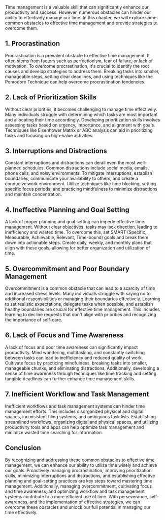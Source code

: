 
Time management is a valuable skill that can significantly enhance our productivity and success. However, numerous obstacles can hinder our ability to effectively manage our time. In this chapter, we will explore some common obstacles to effective time management and provide strategies to overcome them.

**1. Procrastination**
----------------------

Procrastination is a prevalent obstacle to effective time management. It often stems from factors such as perfectionism, fear of failure, or lack of motivation. To overcome procrastination, it's crucial to identify the root causes and develop strategies to address them. Breaking tasks into smaller, manageable steps, setting clear deadlines, and using techniques like the Pomodoro Technique can help overcome procrastination tendencies.

**2. Lack of Prioritization Skills**
------------------------------------

Without clear priorities, it becomes challenging to manage time effectively. Many individuals struggle with determining which tasks are most important and allocating their time accordingly. Developing prioritization skills involves assessing tasks based on urgency, importance, and alignment with goals. Techniques like Eisenhower Matrix or ABC analysis can aid in prioritizing tasks and focusing on high-value activities.

**3. Interruptions and Distractions**
-------------------------------------

Constant interruptions and distractions can derail even the most well-planned schedules. Common distractions include social media, emails, phone calls, and noisy environments. To mitigate interruptions, establish boundaries, communicate your availability to others, and create a conducive work environment. Utilize techniques like time blocking, setting specific focus periods, and practicing mindfulness to minimize distractions and maintain concentration.

**4. Ineffective Planning and Goal Setting**
--------------------------------------------

A lack of proper planning and goal setting can impede effective time management. Without clear objectives, tasks may lack direction, leading to inefficiency and wasted time. To overcome this, set SMART (Specific, Measurable, Achievable, Relevant, Time-bound) goals and break them down into actionable steps. Create daily, weekly, and monthly plans that align with these goals, allowing for better organization and utilization of time.

**5. Overcommitment and Poor Boundary Management**
--------------------------------------------------

Overcommitment is a common obstacle that can lead to a scarcity of time and increased stress levels. Many individuals struggle with saying no to additional responsibilities or managing their boundaries effectively. Learning to set realistic expectations, delegate tasks when possible, and establish healthy boundaries are crucial for effective time management. This includes learning to decline requests that don't align with priorities and recognizing the importance of self-care.

**6. Lack of Focus and Time Awareness**
---------------------------------------

A lack of focus and poor time awareness can significantly impact productivity. Mind wandering, multitasking, and constantly switching between tasks can lead to inefficiency and reduced quality of work. Cultivate focus by practicing mindfulness, breaking tasks into smaller, manageable chunks, and eliminating distractions. Additionally, developing a sense of time awareness through techniques like time tracking and setting tangible deadlines can further enhance time management skills.

**7. Inefficient Workflow and Task Management**
-----------------------------------------------

Inefficient workflows and task management systems can hinder time management efforts. This includes disorganized physical and digital spaces, inconsistent filing systems, and ambiguous task lists. Establishing streamlined workflows, organizing digital and physical spaces, and utilizing productivity tools and apps can help optimize task management and minimize wasted time searching for information.

Conclusion
----------

By recognizing and addressing these common obstacles to effective time management, we can enhance our ability to utilize time wisely and achieve our goals. Proactively managing procrastination, improving prioritization skills, minimizing interruptions and distractions, and establishing effective planning and goal-setting practices are key steps toward mastering time management. Additionally, managing overcommitment, cultivating focus and time awareness, and optimizing workflow and task management systems contribute to a more efficient use of time. With perseverance, self-awareness, and the implementation of effective strategies, we can overcome these obstacles and unlock our full potential in managing our time effectively.
